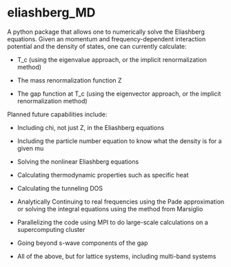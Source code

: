 # eliashberg_MD

A python package that allows one to numerically solve the Eliashberg equations. 
Given an momentum and frequency-dependent interaction potential and the density of states, one can currently calculate:

- T_c (using the eigenvalue approach, or the implicit renormalization method)

- The mass renormalization function Z

- The gap function at T_c (using the eigenvector approach, or the implicit renormalization method)

Planned future capabilities include:

- Including chi, not just Z, in the Eliashberg equations

- Including the particle number equation to know what the density is for a given mu

- Solving the nonlinear Eliashberg equations

- Calculating thermodynamic properties such as specific heat

- Calculating the tunneling DOS

- Analytically Continuing to real frequencies using the Pade approximation or solving the integral equations using the method from Marsiglio

- Parallelizing the code using MPI to do large-scale calculations on a supercomputing cluster

- Going beyond s-wave components of the gap

- All of the above, but for lattice systems, including multi-band systems
